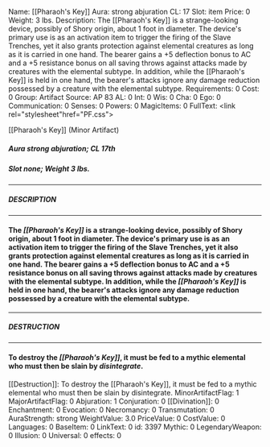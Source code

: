 Name: [[Pharaoh's Key]]
Aura: strong abjuration
CL: 17
Slot: item
Price: 0
Weight: 3 lbs.
Description: The [[Pharaoh's Key]] is a strange-looking device, possibly of Shory origin, about 1 foot in diameter. The device's primary use is as an activation item to trigger the firing of the Slave Trenches, yet it also grants protection against elemental creatures as long as it is carried in one hand. The bearer gains a +5 deflection bonus to AC and a +5 resistance bonus on all saving throws against attacks made by creatures with the elemental subtype. In addition, while the [[Pharaoh's Key]] is held in one hand, the bearer's attacks ignore any damage reduction possessed by a creature with the elemental subtype.
Requirements: 0
Cost: 0
Group: Artifact
Source: AP 83
AL: 0
Int: 0
Wis: 0
Cha: 0
Ego: 0
Communication: 0
Senses: 0
Powers: 0
MagicItems: 0
FullText: <link rel="stylesheet"href="PF.css"><div class="heading"><p class="alignleft">[[Pharaoh's Key]] (Minor Artifact)</p><div style="clear: both;"></div></div><div><h5><b>Aura </b>strong abjuration; <b>CL </b>17th</h5><h5><b>Slot </b>none; <b>Weight </b>3 lbs.</h5></div><hr/><div><h5><b>DESCRIPTION</b></h5></div><hr/><div><h4><p>The <i>[[Pharaoh's Key]]</i> is a strange-looking device, possibly of Shory origin, about 1 foot in diameter. The device's primary use is as an activation item to trigger the firing of the Slave Trenches, yet it also grants protection against elemental creatures as long as it is carried in one hand. The bearer gains a +5 deflection bonus to AC and a +5 resistance bonus on all saving throws against attacks made by creatures with the elemental subtype. In addition, while the <i>[[Pharaoh's Key]]</i> is held in one hand, the bearer's attacks ignore any damage reduction possessed by a creature with the elemental subtype.</p></h4></div><hr/><div><h5><b>DESTRUCTION</b></h5></div><hr/><div><h4><p>To destroy the <i>[[Pharaoh's Key]]</i>, it must be fed to a mythic elemental who must then be slain by <i>disintegrate</i>.</p></h4></div>
[[Destruction]]: To destroy the [[Pharaoh's Key]], it must be fed to a mythic elemental who must then be slain by disintegrate.
MinorArtifactFlag: 1
MajorArtifactFlag: 0
Abjuration: 1
Conjuration: 0
[[Divination]]: 0
Enchantment: 0
Evocation: 0
Necromancy: 0
Transmutation: 0
AuraStrength: strong
WeightValue: 3.0
PriceValue: 0
CostValue: 0
Languages: 0
BaseItem: 0
LinkText: 0
id: 3397
Mythic: 0
LegendaryWeapon: 0
Illusion: 0
Universal: 0
effects: 0
